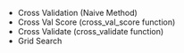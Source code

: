 - Cross Validation (Naive Method)
- Cross Val Score (cross_val_score function)
- Cross Validate (cross_validate function)
- Grid Search
